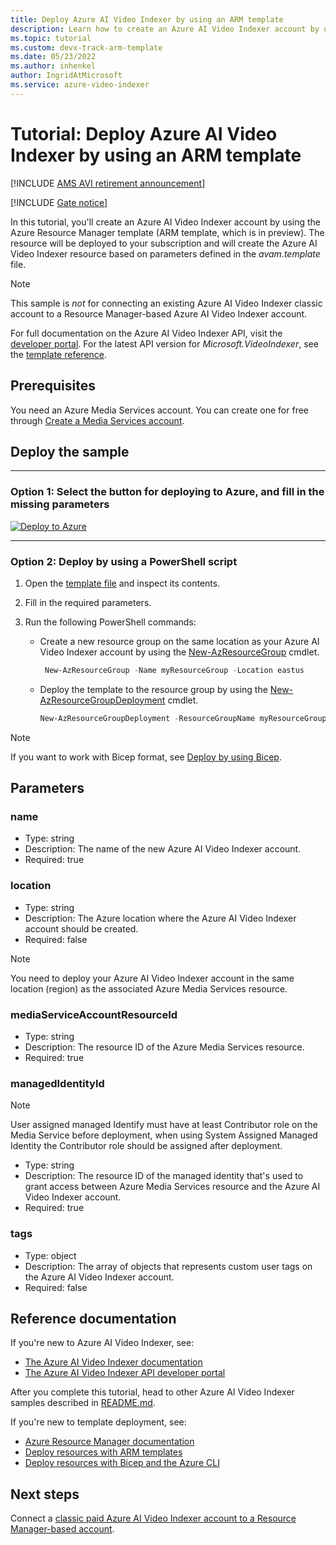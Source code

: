 ```yaml
---
title: Deploy Azure AI Video Indexer by using an ARM template
description: Learn how to create an Azure AI Video Indexer account by using an Azure Resource Manager (ARM) template.
ms.topic: tutorial
ms.custom: devx-track-arm-template
ms.date: 05/23/2022
ms.author: inhenkel
author: IngridAtMicrosoft
ms.service: azure-video-indexer
---
```


# Tutorial: Deploy Azure AI Video Indexer by using an ARM template

[!INCLUDE [AMS AVI retirement announcement](./includes/important-ams-retirement-avi-announcement.md)]

[!INCLUDE [Gate notice](./includes/face-limited-access.md)]

In this tutorial, you'll create an Azure AI Video Indexer account by using the Azure Resource Manager template (ARM template, which is in preview). The resource will be deployed to your subscription and will create the Azure AI Video Indexer resource based on parameters defined in the *avam.template* file.

> [!NOTE]
> This sample is *not* for connecting an existing Azure AI Video Indexer classic account to a Resource Manager-based Azure AI Video Indexer account.
>
> For full documentation on the Azure AI Video Indexer API, visit the [developer portal](https://aka.ms/avam-dev-portal). For the latest API version for *Microsoft.VideoIndexer*, see the [template reference](/azure/templates/microsoft.videoindexer/accounts?tabs=bicep).

## Prerequisites

You need an Azure Media Services account. You can create one for free through [Create a Media Services account](/azure/media-services/latest/account-create-how-to).

## Deploy the sample

----

### Option 1: Select the button for deploying to Azure, and fill in the missing parameters

[![Deploy to Azure](https://aka.ms/deploytoazurebutton)](https://portal.azure.com/#create/Microsoft.Template/uri/https%3A%2F%2Fraw.githubusercontent.com%2FAzure-Samples%2Fmedia-services-video-indexer%2Fmaster%2FDeploy-Samples%2FArmTemplates%2Favam.template.json)

----

### Option 2: Deploy by using a PowerShell script

1. Open the [template file](https://github.com/Azure-Samples/media-services-video-indexer/blob/master/Deploy-Samples/ArmTemplates/avam.template.json) and inspect its contents.
2. Fill in the required parameters.
3. Run the following PowerShell commands:

   * Create a new resource group on the same location as your Azure AI Video Indexer account by using the [New-AzResourceGroup](/powershell/module/az.resources/new-azresourcegroup) cmdlet.

     ```powershell
      New-AzResourceGroup -Name myResourceGroup -Location eastus
     ```

   * Deploy the template to the resource group by using the [New-AzResourceGroupDeployment](/powershell/module/az.resources/new-azresourcegroupdeployment) cmdlet.

     ```powershell
     New-AzResourceGroupDeployment -ResourceGroupName myResourceGroup -TemplateFile ./avam.template.json
     ```

> [!NOTE]
> If you want to work with Bicep format, see [Deploy by using Bicep](./deploy-with-bicep.md).

## Parameters

### name

* Type: string
* Description: The name of the new Azure AI Video Indexer account.
* Required: true

### location

* Type: string
* Description: The Azure location where the Azure AI Video Indexer account should be created.
* Required: false

> [!NOTE]
> You need to deploy your Azure AI Video Indexer account in the same location (region) as the associated Azure Media Services resource.

### mediaServiceAccountResourceId

* Type: string
* Description: The resource ID of the Azure Media Services resource.
* Required: true

### managedIdentityId

> [!NOTE]
> User assigned managed Identify must have at least Contributor role on the Media Service before deployment, when using System Assigned Managed Identity the Contributor role should be assigned after deployment.

* Type: string
* Description: The resource ID of the managed identity that's used to grant access between Azure Media Services resource and the Azure AI Video Indexer account.
* Required: true

### tags

* Type: object
* Description: The array of objects that represents custom user tags on the Azure AI Video Indexer account.
* Required: false

## Reference documentation

If you're new to Azure AI Video Indexer, see:

* [The Azure AI Video Indexer documentation](./index.yml)
* [The Azure AI Video Indexer API developer portal](https://api-portal.videoindexer.ai/)

After you complete this tutorial, head to other Azure AI Video Indexer samples described in [README.md](https://github.com/Azure-Samples/media-services-video-indexer/blob/master/README.md).

If you're new to template deployment, see:

* [Azure Resource Manager documentation](/azure-resource-manager/index.yml)
* [Deploy resources with ARM templates](/azure-resource-manager/templates/deploy-powershell)
* [Deploy resources with Bicep and the Azure CLI](/azure-resource-manager/bicep/deploy-cli)

## Next steps

Connect a [classic paid Azure AI Video Indexer account to a Resource Manager-based account](connect-classic-account-to-arm.md).
